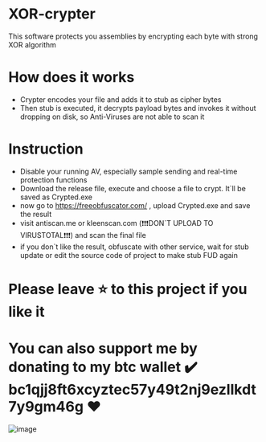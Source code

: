 # XOR-crypter
This software protects you assemblies by encrypting each byte with strong XOR algorithm
# How does it works
- Crypter encodes your file and adds it to stub as cipher bytes
- Then stub is executed, it decrypts payload bytes and invokes it without dropping on disk, so Anti-Viruses are not able to scan it
# Instruction
- Disable your running AV, especially sample sending and real-time protection functions
- Download the release file, execute and choose a file to crypt. It`ll be saved as Crypted.exe
- now go to https://freeobfuscator.com/ , upload Crypted.exe and save the result
- visit antiscan.me or kleenscan.com (❗❗❗DON`T UPLOAD TO VIRUSTOTAL❗❗❗) and scan the final file
- if you don`t like the result, obfuscate with other service, wait for stub update or edit the source code of project to make stub FUD again

# Please leave ⭐ to this project if you like it
# You can also support me by donating to my btc wallet ✔️ bc1qjj8ft6xcyztec57y49t2nj9ezllkdt7y9gm46g ❤️
![image](https://user-images.githubusercontent.com/113328311/190917862-fbe59cfd-0260-4e46-96ca-faa6a8e08dcb.png)
